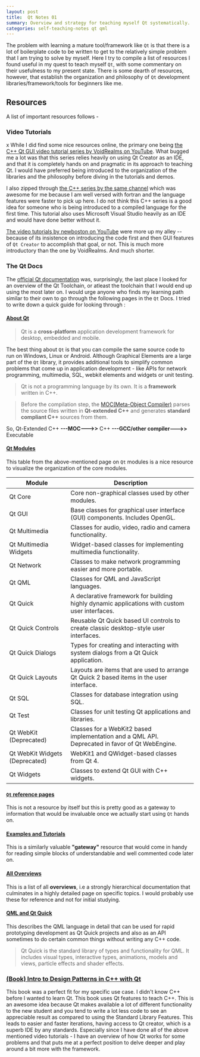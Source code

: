 ```yaml
---
layout:	post
title:  Qt Notes 01
summary: Overview and strategy for teaching myself Qt systematically.
categories: self-teaching-notes qt qml
---
```

The problem with learning a mature tool/framework like `Qt` is that there is a lot of boilerplate code to be written to get to the relatively simple problem that I am trying to solve by myself. Here I try to compile a list of resources I found useful in my quest to teach myself `Qt`, with some commentary on their usefulness to my present state. There is some dearth of resources, however, that establish the organization and philosophy of `Qt` development libraries/framework/tools for beginners like me.  

Resources
--------
A list of important resources follows -
 
### Video Tutorials  
x
While I did find some nice resources online, the primary one being [the C++ Qt GUI video tutorial series by VoidRealms on YouTube](https://www.youtube.com/watch?v=6KtOzh0StTc&list=PL2D1942A4688E9D63). What bugged me a lot was that this series relies heavily on using Qt Creator as an IDE, and that it is completely hands on and pragmatic in its approach to teaching Qt. I would have preferred being introduced to the organization of the libraries and the philosophy before diving in the tutorials and demos. 

I also zipped through [the C++ series by the same channel](https://www.youtube.com/watch?v=vQr3fljHizc&list=PL2F919ADECA5E39A6) which was awesome for me because I am well versed with fortran and the language features were faster to pick up here. I do not think this C++ series is a good idea for someone who is being introduced to a compiled language for the first time. This tutorial also uses Microsoft Visual Studio heavily as an IDE and would have done better without it. 



[The video tutorials by newboston on YouTube](https://www.youtube.com/playlist?list=PLD0D54219E5F2544D) were more up my alley -- because of its insistence on introducing the code first and then GUI features of `Qt Creator` to accomplish that goal, or not. This is much more introductory than the one by VoidRealms. And much shorter. 

### The Qt Docs
The [official Qt documentation](http://doc.qt.io/qt-5) was, surprisingly, the last place I looked for an overview of the Qt Toolchain, or atleast the toolchain that I would end up using the most later on. I would urge anyone who finds my learning path similar to their own to go through the following pages in the `Qt` Docs. I tried to write down a quick guide for looking through :  

#### [**About Qt**](http://wiki.qt.io/About_Qt)
>Qt is a **cross-platform** application development framework for desktop, embedded and mobile. 

The best thing about `Qt` is that you can compile the same source code to run on Windows, Linux or Android. Although Graphical Elements are a large part of the `Qt` library, it provides additional tools to simplify common problems that come up in application development - like APIs for network programming, multimedia, SQL, webkit elements and widgets or unit testing.  

>Qt is not a programming language by its own. It is a **framework** written in C++.

> Before the compilation step, the [MOC(Meta-Object Compiler)](http://doc.qt.io/qt-5/moc.html) parses the source files written in **Qt-extended C++** and generates **standard compliant C++** sources from them. 

So, Qt-Extended C++ **---MOC--->>** C++ **---GCC/other compiler--->>** Executable

#### [**Qt Modules**](http://doc.qt.io/qt-5/qtmodules.html)
This table from the above-mentioned page on `Qt` modules is a nice resource to visualize the organization of the core modules.

|    Module	    	      |	      Description									             |
|-----------------------------|------------------------------------------------------------------------------------------------------|
|	Qt Core		      |		Core non-graphical classes used by other modules.					     |
|	Qt GUI	   	      |		Base classes for graphical user interface (GUI) components. Includes OpenGL.		     |
|	Qt Multimedia	      |		Classes for audio, video, radio and camera functionality.				     |
|	Qt Multimedia Widgets |		Widget-based classes for implementing multimedia functionality.				     |
|	Qt Network 	      |		Classes to make network programming easier and more portable.				     |
|	Qt QML	      	      |		Classes for QML and JavaScript languages.					 	     |
|	Qt Quick      	      |		A declarative framework for building highly dynamic applications with custom user interfaces.| 
|	Qt Quick Controls     |		Reusable Qt Quick based UI controls to create classic desktop-style user interfaces.	     |
|	Qt Quick Dialogs      |		Types for creating and interacting with system dialogs from a Qt Quick application.	     |
|	Qt Quick Layouts      |		Layouts are items that are used to arrange Qt Quick 2 based items in the user interface.     |
|	Qt SQL	 	      |		Classes for database integration using SQL.   	       	       	  	  	      	     |
|	Qt Test	 	      |		Classes for unit testing Qt applications and libraries.					     |
|	Qt WebKit (Deprecated)|		Classes for a WebKit2 based implementation and a QML API. Deprecated in favor of Qt WebEngine.|
|	Qt WebKit Widgets (Deprecated)|	WebKit1 and QWidget-based classes from Qt 4. 	    	       	  	      		     |
|	Qt Widgets	      |		  Classes to extend Qt GUI with C++ widgets.	    	    				     |

#### [**`Qt` reference pages**](http://doc.qt.io/qt-5/reference-overview.html)
This is not a resource by itself but this is pretty good as a gateway to information that would be invaluable once we actually start using `Qt` hands on. 

#### [**Examples and Tutorials**](http://doc.qt.io/qt-5/qtexamplesandtutorials.html)
This is a similarly valuable **"gateway"** resource that would come in handy for reading simple blocks of understandable and well commented code later on. 

#### [**All Overviews**](http://doc.qt.io/qt-5/overviews.html)
This is a list of all **overviews**, i.e a strongly hierarchical documentation that culminates in a highly detailed page on specific topics. I would probably use these for reference and not for initial studying.

#### [**QML and Qt Quick**](http://doc.qt.io/qt-5/qmlapplications.html) 
This describes the QML language in detail that can be used for rapid prototyping development as Qt Quick projects and also as an API sometimes to do certain common things without writing any C++ code.

>Qt Quick is the standard library of types and functionality for QML. It includes visual types, interactive types, animations, models and views, particle effects and shader effects. 

### [**(Book) Intro to Design Patterns in C++ with Qt** ](http://www.ics.com/design-patterns)
This book was a perfect fit for my specific use case. I didn't know C++ before I wanted to learn Qt. This book uses Qt features to teach C++. This is an awesome idea because Qt makes available a lot of different functionality to the new student and you tend to write a lot less code to see an appreciable result as compared to using the Standard Library Features. This leads to easier and faster iterations, having access to Qt creator, which is a superb IDE by any standards. Especially since I have done all of the above mentioned video tutorials - I have an overview of how Qt works for some problems and that puts me at a perfect position to delve deeper and play around a bit more with the framework. 
 